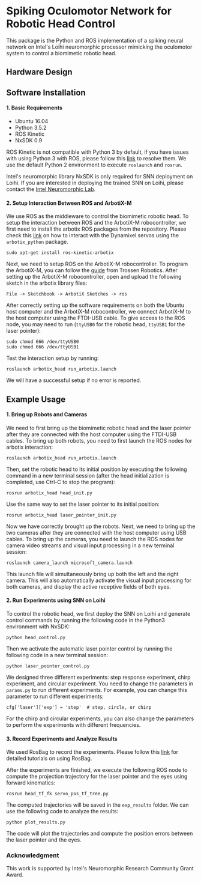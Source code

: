 # Spiking Oculomotor Network for Robotic Head Control

This package is the Python and ROS implementation of a spiking neural network on Intel's Loihi neuromorphic processor mimicking the oculomotor system to control a biomimetic robotic head.


## Hardware Design


## Software Installation


#### 1. Basic Requirements

* Ubuntu 16.04
* Python 3.5.2
* ROS Kinetic
* NxSDK 0.9

ROS Kinetic is not compatible with Python 3 by default, if you have issues with using Python 3 with ROS, please follow this [link](https://medium.com/@beta_b0t/how-to-setup-ros-with-python-3-44a69ca36674) to resolve them. We use the default Python 2 environment to execute `roslaunch` and `rosrun`.

Intel's neuromorphic library NxSDK is only required for SNN deployment on Loihi. 
If you are interested in deploying the trained SNN on Loihi, please contact the [Intel Neuromorphic Lab](https://www.intel.com/content/www/us/en/research/neuromorphic-community.html).


#### 2. Setup Interaction Between ROS and ArbotiX-M

We use ROS as the middleware to control the biomimetic robotic head. To setup the interaction between ROS and the ArbotiX-M robocontroller, we first need to install the arbotix ROS packages from the repository. Please check this [link](http://wiki.ros.org/arbotix_python) on how to interact with the Dynamixel servos using the `arbotix_python` package.

```
sudo apt-get install ros-kinetic-arbotix
```

Next, we need to setup ROS on the ArbotiX-M robocontroller. To program the ArbotiX-M, you can follow the [guide](https://learn.trossenrobotics.com/arbotix/7-arbotix-quick-start-guide) from Trossen Robotics. After setting up the ArbotiX-M robocontroller, open and upload the following sketch in the arbotix library files:

```
File -> Sketchbook -> ArbotiX Sketches -> ros
```

After correctly setting up the software requirements on both the Ubuntu host computer and the ArbotiX-M robocontroller, we connect ArbotiX-M to the host computer using the FTDI-USB cable. To give access to the ROS node, you may need to run (`ttyUSB0` for the robotic head, `ttyUSB1` for the laser pointer):

```
sudo chmod 666 /dev/ttyUSB0
sudo chmod 666 /dev/ttyUSB1
```

Test the interaction setup by running:

```
roslaunch arbotix_head run_arbotix.launch
```

We will have a successful setup if no error is reported.


## Example Usage


#### 1. Bring up Robots and Cameras

We need to first bring up the biomimetic robotic head and the laser pointer after they are connected with the host computer using the FTDI-USB cables. To bring up both robots, you need to first launch the ROS nodes for arbotix interaction:

```
roslaunch arbotix_head run_arbotix.launch
```

Then, set the robotic head to its initial position by executing the following command in a new terminal session (after the head initialization is completed, use Ctrl-C to stop the program):

```
rosrun arbotix_head head_init.py
```

Use the same way to set the laser pointer to its initial position:

```
rosrun arbotix_head laser_pointer_init.py
```

Now we have correctly brought up the robots. Next, we need to bring up the two cameras after they are connected with the host computer using USB cables. To bring up the cameras, you need to launch the ROS nodes for camera video streams and visual input processing in a new terminal session:

```
roslaunch camera_launch microsoft_camera.launch
```

This launch file will simultaneously bring up both the left and the right camera. This will also automatically activate the visual input processing for both cameras, and display the active receptive fields of both eyes.


#### 2. Run Experiments using SNN on Loihi

To control the robotic head, we first deploy the SNN on Loihi and generate control commands by running the following code in the Python3 environment with NxSDK:

```
python head_control.py
```

Then we activate the automatic laser pointer control by running the following code in a new terminal session:

```
python laser_pointer_control.py
```

We designed three different experiments: step response experiment, chirp experiment, and circular experiment. You need to change the parameters in `params.py` to run different experiments. For example, you can change this parameter to run different experiments:

```
cfg['laser']['exp'] = 'step'  # step, circle, or chirp
```

For the chirp and circular experiments, you can also change the parameters to perform the experiments with different frequencies.


#### 3. Record Experiments and Analyze Results

We used RosBag to record the experiments. Please follow this [link](http://wiki.ros.org/rosbag/Tutorials/Recording%20and%20playing%20back%20data) for detailed tutorials on using RosBag.

After the experiments are finished, we execute the following ROS node to compute the projection trajectory for the laser pointer and the eyes using forward kinematics:

```
rosrun head_tf_fk servo_pos_tf_tree.py
```

The computed trajectories will be saved in the `exp_results` folder. We can use the following code to analyze the results:

```
python plot_results.py
```

The code will plot the trajectories and compute the position errors between the laser pointer and the eyes.


### Acknowledgment

This work is supported by Intel's Neuromorphic Research Community Grant Award.
